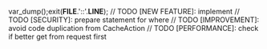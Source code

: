 var_dump();exit(__FILE__.'::'.__LINE__);
// TODO [NEW FEATURE]: implement
// TODO [SECURITY]: prepare statement for where
// TODO [IMPROVEMENT]: avoid code duplication from CacheAction
// TODO [PERFORMANCE]: check if better get from request first
